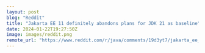 ```yaml
---
layout: post
blog: "Reddit"
title: "Jakarta EE 11 definitely abandons plans for JDK 21 as baseline"
date: 2024-01-22T19:27:50Z
image: images/reddit.png
remote_url: "https://www.reddit.com/r/java/comments/19d3yt7/jakarta_ee_11_definitely_abandons_plans_for_jdk/"
---
```

